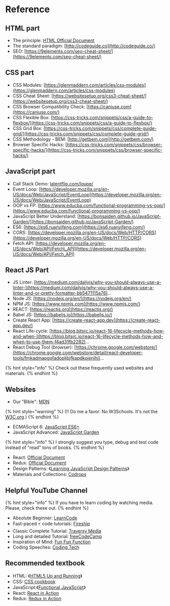 # Reference

## HTML part

* The principle: [HTML Official Document](https://developer.mozilla.org/en-US/docs/Web/Guide/HTML/HTML5)
* The standard paradigm: [http://codeguide.co](http://codeguide.co/)
* SEO: [https://9elements.com/seo-cheat-sheet/](https://9elements.com/seo-cheat-sheet/)

## CSS part

* CSS Modules: [https://glenmaddern.com/articles/css-modules](https://glenmaddern.com/articles/css-modules)
* CSS Cheat Sheet: [https://websitesetup.org/css3-cheat-sheet/](https://websitesetup.org/css3-cheat-sheet/)
* CSS Browser Compatibility Check: [https://caniuse.com](https://caniuse.com/)
* CSS Flexible Box: [https://css-tricks.com/snippets/css/a-guide-to-flexbox/](https://css-tricks.com/snippets/css/a-guide-to-flexbox/)
* CSS Grid Box: [https://css-tricks.com/snippets/css/complete-guide-grid/](https://css-tricks.com/snippets/css/complete-guide-grid/)
* CSS Methodology - BEM: [http://getbem.com](http://getbem.com/)
* Browser Specific Hacks: [https://css-tricks.com/snippets/css/browser-specific-hacks/](https://css-tricks.com/snippets/css/browser-specific-hacks/)

## JavaScript part

* Call Stack Demo: [latentflip.com/loupe/](http://latentflip.com/loupe/)
* Event Loop: [https://developer.mozilla.org/en-US/docs/Web/JavaScript/EventLoop](https://developer.mozilla.org/en-US/docs/Web/JavaScript/EventLoop)
* OOP vs FP: [https://www.educba.com/functional-programming-vs-oop/](https://www.educba.com/functional-programming-vs-oop/)
* JavaScript Better Understand: [https://bonsaiden.github.io/JavaScript-Garden/](https://bonsaiden.github.io/JavaScript-Garden/)
* ES6: [https://es6.ruanyifeng.com](https://es6.ruanyifeng.com/)
* CORS: [https://developer.mozilla.org/en-US/docs/Web/HTTP/CORS](https://developer.mozilla.org/en-US/docs/Web/HTTP/CORS)
* Fetch API: [https://developer.mozilla.org/en-US/docs/Web/API/Fetch\_API](https://developer.mozilla.org/en-US/docs/Web/API/Fetch_API)

## React JS Part

* JS Linter: [https://medium.com/dailyjs/why-you-should-always-use-a-linter-](https://medium.com/dailyjs/why-you-should-always-use-a-linter-and-or-pretty-formatter-bb5471115a76)...
* Node JS: [https://nodejs.org/en/](https://nodejs.org/en/)
* NPM JS: [https://www.npmjs.com](https://www.npmjs.com/)
* REACT: [https://reactjs.org](https://reactjs.org/)
* Babel JS: [https://babeljs.io](https://babeljs.io/)
* Create React App: [https://create-react-app.dev](https://create-react-app.dev/)
* React Life-cycle: [https://blog.bitsrc.io/react-16-lifecycle-methods-how-and-when-](https://blog.bitsrc.io/react-16-lifecycle-methods-how-and-when-to-use-them-f4ad31fb2282)...
* React Debug Tool \(browser\): [https://chrome.google.com/webstore/](https://chrome.google.com/webstore/detail/react-developer-tools/fmkadmapgofadopljbjfkapdkoienihi)...

{% hint style="info" %}
Check out these frequently used websites and materials.
{% endhint %}

## Websites

* Our "Bible": [MDN](https://developer.mozilla.org/en-US/docs/Web)

{% hint style="warning" %}
\(!! Do me a favor. No W3Schools. It's not the [W3C.org](http://W3C.org).\)
{% endhint %}

* ECMAScript 6: [JavaScript ES6+](https://es6.ruanyifeng.com)
* JavaScript Advanced: [JavaScript Garden](https://bonsaiden.github.io/JavaScript-Garden/)

{% hint style="info" %}
I strongly suggest you type, debug and test code instead of "read" tons of books.
{% endhint %}

* React: [Official Document](https://reactjs.org)
* Redux: [Official Document](https://redux.js.org)
* Design Patterns: 《[Learning JavaScript Design Patterns](https://addyosmani.com/resources/essentialjsdesignpatterns/book/)》
* Materials and Collections: [Codrops](https://tympanus.net/codrops/)

## Helpful YouTube Channel

{% hint style="info" %}
If you have to learn coding by watching media. Please, check these out.
{% endhint %}

* Absolute Beginner: [LearnCode](https://www.youtube.com/channel/UCVTlvUkGslCV_h-nSAId8Sw)
* Fast-paced ⚡ code tutorials: [Fireship](https://www.youtube.com/channel/UCsBjURrPoezykLs9EqgamOA)
* Classic Complete Tutorial: [Traversy Media](https://www.youtube.com/channel/UC29ju8bIPH5as8OGnQzwJyA)
* Long and detailed Tutorial: [freeCodeCamp](https://www.youtube.com/channel/UC8butISFwT-Wl7EV0hUK0BQ)
* Inspiration of Mind: [Fun Fun Function](https://www.youtube.com/channel/UCO1cgjhGzsSYb1rsB4bFe4Q)
* Coding Speeches: [Coding Tech](https://www.youtube.com/channel/UCtxCXg-UvSnTKPOzLH4wJaQ)

## Recommended textbook

* HTML: 《[HTML5 Up and Running](https://prodeveloper.ucoz.ru/_ld/0/3_Mark_Pilgrim-HT.pdf)》
* CSS: [CSS cookbook](https://www.google.co.jp/url?sa=t&rct=j&q=&esrc=s&source=web&cd=7&ved=2ahUKEwjG_96Fr_3nAhWYGDQIHUetAsYQFjAGegQIBxAB&url=http%3A%2F%2F188.166.46.4%2Fget%2FPDF%2FChristopher%2520Schmitt-CSS%2520Cookbook_182.pdf&usg=AOvVaw1TLF0-MIg32cVLFFmO6lGm)
* JavaScript:《[Functional JavaScript](http://exordio.qfb.umich.mx/UMSNH/LIBROS%2014/Functional%20JavaScript.pdf)》
* React: [React in Action](https://livebook.manning.com/book/react-in-action/about-this-book/)
* Redux: [Redux in Action](https://livebook.manning.com/book/redux-in-action/about-this-book/)

